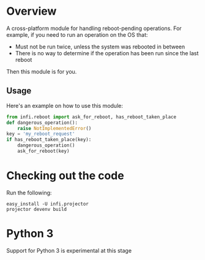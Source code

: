 Overview
========

A cross-platform module for handling reboot-pending operations.
For example, if you need to run an operation on the OS that:
+ Must not be run twice, unless the system was rebooted in between
+ There is no way to determine if the operation has been run since the last reboot

Then this module is for you.

Usage
-----

Here's an example on how to use this module:

```python
from infi.reboot import ask_for_reboot, has_reboot_taken_place
def dangerous_operation():
    raise NotImplementedError()
key = 'my_reboot_request'
if has_reboot_taken_place(key):
    dangerous_operation()
    ask_for_reboot(key)
```

Checking out the code
=====================

Run the following:

    easy_install -U infi.projector
    projector devenv build

Python 3
========

Support for Python 3 is experimental at this stage
